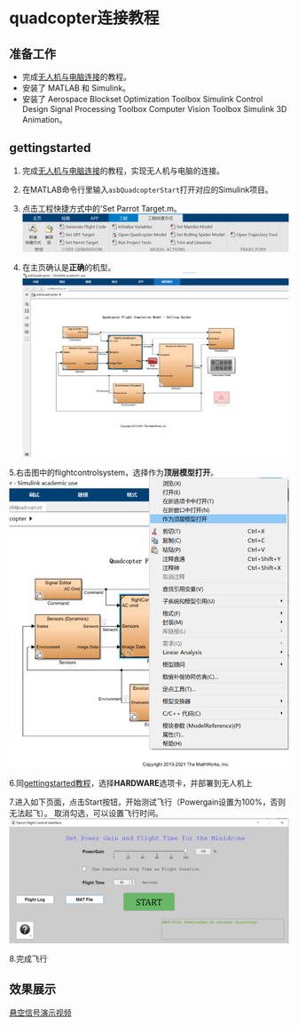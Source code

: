 # quadcopter连接教程

## 准备工作

- 完成[无人机与电脑连接](与电脑连接.md)的教程。
- 安装了 MATLAB 和 Simulink。
- 安装了 Aerospace Blockset
         Optimization Toolbox
         Simulink Control Design
         Signal Processing Toolbox
         Computer Vision Toolbox
          Simulink 3D Animation。
## gettingstarted
1. 完成[无人机与电脑连接](与电脑连接.md)的教程，实现无人机与电脑的连接。

2. 在MATLAB命令行里输入`asbQuadcopterStart`打开对应的Simulink项目。

3. 点击工程快捷方式中的'Set Parrot Target.m。
    ![选择机型](image/target.png)

4. 在主页确认是**正确**的机型。
   ![选择机型](image/主页面.png)
   
5.右击图中的flightcontrolsystem，选择作为**顶层模型打开**。
    ![选择机型](image/顶层模型.png)

6.同[gettingstarted教程](gettingstarted.md)，选择**HARDWARE**选项卡，并部署到无人机上

7.进入如下页面，点击Start按钮，开始测试飞行（Powergain设置为100%，否则无法起飞）。
  取消勾选，可以设置飞行时间。
  ![飞行页面](image/quadcopter飞行页面.png)
    
8.完成飞行
## 效果展示
[悬空信号演示视频](https://wwszkty.github.io/parrot-rolling-minidrone-with-matlab/index1.html)
